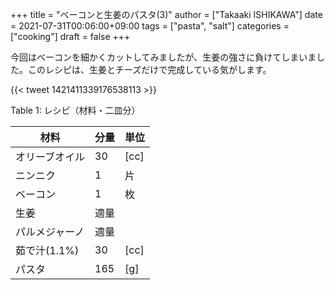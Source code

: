 +++
title = "ベーコンと生姜のパスタ(3)"
author = ["Takaaki ISHIKAWA"]
date = 2021-07-31T00:06:00+09:00
tags = ["pasta", "salt"]
categories = ["cooking"]
draft = false
+++

今回はベーコンを細かくカットしてみましたが、生姜の強さに負けてしまいました。このレシピは、生姜とチーズだけで完成している気がします。

{{< tweet 1421411339176538113 >}}

<div class="table-caption">
  <span class="table-number">Table 1</span>:
  レシピ（材料・二皿分）
</div>

| 材料      | 分量 | 単位 |
|---------|----|----|
| オリーブオイル | 30  | [cc] |
| ニンニク  | 1   | 片   |
| ベーコン  | 1   | 枚   |
| 生姜      | 適量 |      |
| パルメジャーノ | 適量 |      |
| 茹で汁(1.1%) | 30  | [cc] |
| パスタ    | 165 | [g]  |
